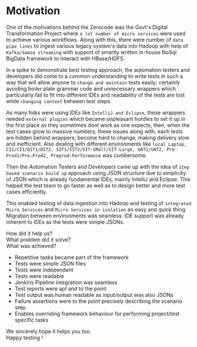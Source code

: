 Motivation
===
One of the motivations behind the Zerocode was the Govt's Digital Transformation Project where `a lot number of micro services` were used to achieve various workflows. Along with this, there were number of `data pipe lines` to ingest various legacy system's data into Hadoop with help of `Kafka/Samza streaming` with support of smartly written in-house NoSql BigData framework to interact with HBase/HDFS. 

In a spike to demonstrate best testing approach, the automation testers and developers did come to a common understanding to write tests in such a way that will allow anyone to `change and maintain` tests easily; certainly avoiding boiler plate grammar code and unnecessary wrappers which particularly fail to fit into different IDEs and readability of the tests are lost while `changing context` between test steps. 

As many folks were using IDEs like `IntelliJ and Eclipse`, these wrappers needed `external plugins` which became unpleasant hurdles to set it up in the first place as they sometimes dont work as one expects, then, when the test cases grow to massive numbers, these issues along with, each tests are hidden behind wrappers, become hard to change, making delivery slow and inefficient. Also dealing with different environments like `local Laptop, CI1/CI1/DIT1/DIT2, SIT1/SIT2/SIT-SMall/SIT-Large, UAT1/UAT2, Pre-Prod1/Pre-Prod2, Preprod-Performance` was cumbersome.

Then the Automation Testers and Developers came up with the idea of `step based scenario build up` approach using JSON structure due to simplicity of JSON which is already fundamental IDEs, mainly IntelliJ and Eclipse. This helped the test team to go faster as well as to design better and more test cases efficiently.

This enabled testing of data ingestion into Hadoop and testing of `integrated Micro Services` and `Micro Services in isolation` an easy and quick thing. Migration between environments was seamless. IDE support was already inherent to IDEs as the tests were simple JSONs.

How did it help us? <br>
What problem did it solve?  <br>
What was achieved?
- Repetitive tasks became part of the framework
- Tests were simple JSON files
- Tests were independent
- Tests were readable
- Jenkins Pipeline integration was seamless
- Test reports were apt and to the point
- Test output was human readable as input/output was also JSONs
- Failure assertions were to the point precisely describing the scenario step.
- Enables overriding framework behaviour for performing project/test specific tasks

We sincerely hope it helps you too. <br>
Happy testing !
